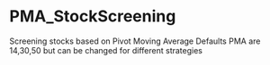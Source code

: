 # PMA_StockScreening
Screening stocks based on Pivot Moving Average
Defaults PMA are 14,30,50 but can be changed for different strategies
